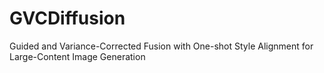 # GVCDiffusion
Guided and Variance-Corrected Fusion with One-shot Style Alignment for Large-Content Image Generation
